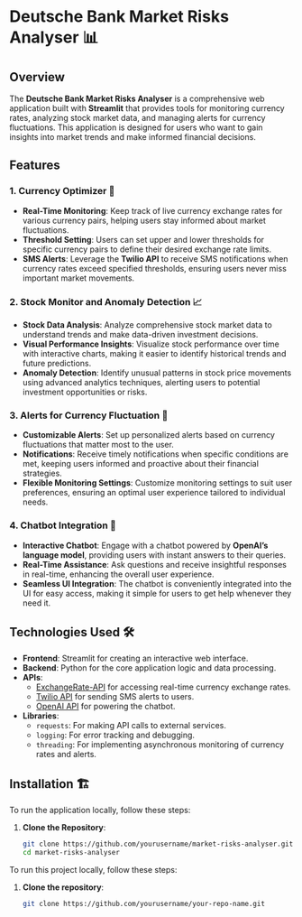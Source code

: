 # Deutsche Bank Market Risks Analyser 📊

## Overview

The **Deutsche Bank Market Risks Analyser** is a comprehensive web application built with **Streamlit** that provides tools for monitoring currency rates, analyzing stock market data, and managing alerts for currency fluctuations. This application is designed for users who want to gain insights into market trends and make informed financial decisions.

## Features

### 1. Currency Optimizer 💱
- **Real-Time Monitoring**: Keep track of live currency exchange rates for various currency pairs, helping users stay informed about market fluctuations.
- **Threshold Setting**: Users can set upper and lower thresholds for specific currency pairs to define their desired exchange rate limits.
- **SMS Alerts**: Leverage the **Twilio API** to receive SMS notifications when currency rates exceed specified thresholds, ensuring users never miss important market movements.

### 2. Stock Monitor and Anomaly Detection 📈
- **Stock Data Analysis**: Analyze comprehensive stock market data to understand trends and make data-driven investment decisions.
- **Visual Performance Insights**: Visualize stock performance over time with interactive charts, making it easier to identify historical trends and future predictions.
- **Anomaly Detection**: Identify unusual patterns in stock price movements using advanced analytics techniques, alerting users to potential investment opportunities or risks.

### 3. Alerts for Currency Fluctuation 🔔
- **Customizable Alerts**: Set up personalized alerts based on currency fluctuations that matter most to the user.
- **Notifications**: Receive timely notifications when specific conditions are met, keeping users informed and proactive about their financial strategies.
- **Flexible Monitoring Settings**: Customize monitoring settings to suit user preferences, ensuring an optimal user experience tailored to individual needs.

### 4. Chatbot Integration 🤖
- **Interactive Chatbot**: Engage with a chatbot powered by **OpenAI’s language model**, providing users with instant answers to their queries.
- **Real-Time Assistance**: Ask questions and receive insightful responses in real-time, enhancing the overall user experience.
- **Seamless UI Integration**: The chatbot is conveniently integrated into the UI for easy access, making it simple for users to get help whenever they need it.

## Technologies Used 🛠️

- **Frontend**: Streamlit for creating an interactive web interface.
- **Backend**: Python for the core application logic and data processing.
- **APIs**:
  - [ExchangeRate-API](https://www.exchangerate-api.com/) for accessing real-time currency exchange rates.
  - [Twilio API](https://www.twilio.com/) for sending SMS alerts to users.
  - [OpenAI API](https://openai.com/) for powering the chatbot.
- **Libraries**:
  - `requests`: For making API calls to external services.
  - `logging`: For error tracking and debugging.
  - `threading`: For implementing asynchronous monitoring of currency rates and alerts.

## Installation 🏗️

To run the application locally, follow these steps:

1. **Clone the Repository**:
   ```bash
   git clone https://github.com/yourusername/market-risks-analyser.git
   cd market-risks-analyser
   

To run this project locally, follow these steps:

1. **Clone the repository**:
   ```bash
   git clone https://github.com/yourusername/your-repo-name.git
